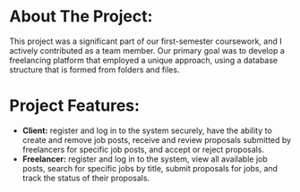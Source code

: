 # About The Project:
This project was a significant part of our first-semester coursework, and I actively contributed as a team member. Our primary goal was to develop a freelancing platform that employed a unique approach, using a database structure that is formed from folders and files.

# Project Features:
+ **Client:** register and log in to the system securely, have the ability to create and remove job posts, receive and review proposals submitted by freelancers for specific job posts, and accept or reject proposals.
+ **Freelancer:** register and log in to the system, view all available job posts, search for specific jobs by title, submit proposals for jobs, and track the status of their proposals.
